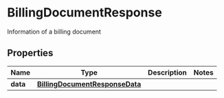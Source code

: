 

# BillingDocumentResponse

Information of a billing document

## Properties

| Name | Type | Description | Notes |
|------------ | ------------- | ------------- | -------------|
|**data** | [**BillingDocumentResponseData**](BillingDocumentResponseData.md) |  |  |



